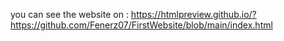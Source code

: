you can see the website on : https://htmlpreview.github.io/?https://github.com/Fenerz07/FirstWebsite/blob/main/index.html
